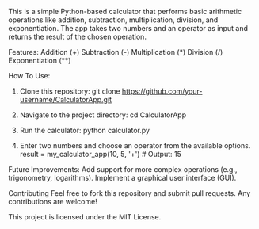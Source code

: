 This is a simple Python-based calculator that performs basic arithmetic operations like addition, subtraction, multiplication, division, and exponentiation. The app takes two numbers and an operator as input and returns the result of the chosen operation.

Features:
  Addition (+)
  Subtraction (-)
  Multiplication (*)
  Division (/)
  Exponentiation (**)

How To Use:
  1. Clone this repository:
       git clone https://github.com/your-username/CalculatorApp.git

  2. Navigate to the project directory:
       cd CalculatorApp

  3. Run the calculator:
       python calculator.py

 4. Enter two numbers and choose an operator from the available options.
      result = my_calculator_app(10, 5, '+')  # Output: 15

Future Improvements:
   Add support for more complex operations (e.g., trigonometry, logarithms).
   Implement a graphical user interface (GUI).

Contributing
Feel free to fork this repository and submit pull requests. Any contributions are welcome!

This project is licensed under the MIT License.





